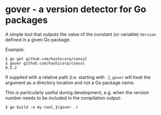 # gover - a version detector for Go packages

A simple tool that outputs the value of the constant (or variable) `Version`
defined in a given Go package.

Example:

    $ go get github.com/hashicorp/consul
    $ gover github.com/hashicorp/consul
    0.5.2

If supplied with a relative path (i.e. starting with `.`), `gover` will treat
the argument as a directory location and not a Go package name.

This is particularly useful during development, e.g. when the version number
needs to be included in the compilation output:

    $ go build -o my-tool_$(gover .)
